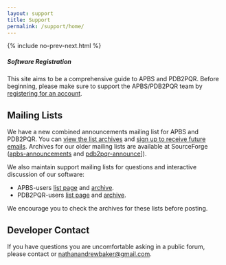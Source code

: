 ```yaml
---
layout: support
title: Support
permalink: /support/home/
---
```


{% include no-prev-next.html %}

<div class="note">
	<h5>Software Registration</h5>
	<p>This site aims to be a comprehensive guide to APBS and PDB2PQR. Before beginning, please make sure to support the APBS/PDB2PQR team by <a href="http://eepurl.com/by4eQr">registering for an account</a>.</p>
</div>

<!--- add in a gitter chat window -->
<script>
  ((window.gitter = {}).chat = {}).options = {
    room: 'https://gitter.im/Electrostatics/help'
  };
</script>
<script src="https://sidecar.gitter.im/dist/sidecar.v1.js" async defer></script>


## Mailing Lists

We have a new combined announcements mailing list for APBS and PDB2PQR.
You can [view the list archives](http://us11.campaign-archive1.com/home/?u=a5808042b2b3ea90ee3603cd8&id=28701e36f0) and [sign up to receive future emails](http://eepurl.com/by4eQr).
Archives for our older mailing lists are available at SourceForge ([apbs-announcements](http://sourceforge.net/p/apbs/mailman/apbs-announce/) and [pdb2pqr-announce](http://sourceforge.net/p/pdb2pqr/mailman/pdb2pqr-announce)]).

We also maintain support mailing lists for questions and interactive discussion of our software:

* APBS-users [list page](https://lists.sourceforge.net/lists/listinfo/apbs-users) and [archive](http://sourceforge.net/p/apbs/mailman/apbs-users/).
* PDB2PQR-users [list page](https://lists.sourceforge.net/lists/listinfo/pdb2pqr-users) and [archive](http://sourceforge.net/p/pdb2pqr/mailman/pdb2pqr-users).

We encourage you to check the archives for these lists before posting.

## Developer Contact

If you have questions you are uncomfortable asking in a public forum, please contact or <a href="mailto:nathanandrewbaker@gmail.com">nathanandrewbaker@gmail.com</a>.

